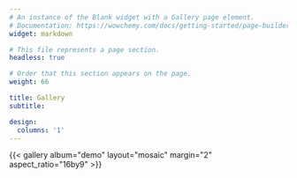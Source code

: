 ```yaml
---
# An instance of the Blank widget with a Gallery page element.
# Documentation: https://wowchemy.com/docs/getting-started/page-builder/
widget: markdown

# This file represents a page section.
headless: true

# Order that this section appears on the page.
weight: 66

title: Gallery
subtitle:

design:
  columns: '1'
---
```


{{< gallery album="demo" layout="mosaic" margin="2" aspect_ratio="16by9" >}}

